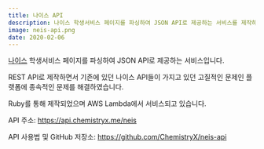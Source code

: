 ```yaml
---
title: 나이스 API
description: 나이스 학생서비스 페이지를 파싱하여 JSON API로 제공하는 서비스를 제작하였습니다.
image: neis-api.png
date: 2020-02-06
---
```


[나이스](https://www.neis.go.kr/) 학생서비스 페이지를 파싱하여 JSON API로 제공하는 서비스입니다.

REST API로 제작하면서 기존에 있던 나이스 API들이 가지고 있던 고질적인 문제인 플랫폼에 종속적인 문제를 해결하였습니다.

Ruby를 통해 제작되었으며 AWS Lambda에서 서비스되고 있습니다.

API 주소: <https://api.chemistryx.me/neis>

API 사용법 및 GitHub 저장소: <https://github.com/ChemistryX/neis-api>
